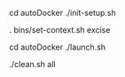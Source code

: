 <!-- first time  -->
cd autoDocker
./init-setup.sh


. bins/set-context.sh excise

<!-- setting the admin context and now install the chaincode -->


<!-- 2nd time  -->

cd autoDocker 
./launch.sh

<!-- to remove all containers -->

./clean.sh all


